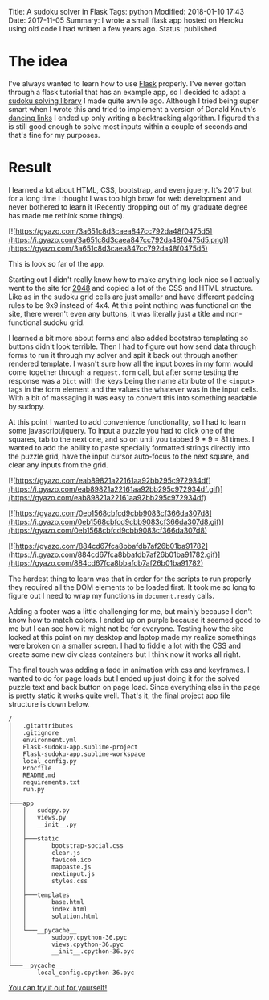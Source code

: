 Title: A sudoku solver in Flask
Tags: python
Modified: 2018-01-10 17:43
Date: 2017-11-05
Summary: I wrote a small flask app hosted on Heroku using old code I had written a few years ago.
Status: published

# The idea
I've always wanted to learn how to use [Flask]('http://flask.pocoo.org/docs/0.12/') properly. I've never gotten through a flask tutorial that has an example app, so I decided to adapt a [sudoku solving library]('https://github.com/underchemist/sudopy') I made quite awhile ago. Although I tried being super smart when I wrote this and tried to implement a version of Donald Knuth's [dancing links]('https://en.wikipedia.org/wiki/Dancing_Links') I ended up only writing a backtracking algorithm. I figured this is still good enough to solve most inputs within a couple of seconds and that's fine for my purposes.

# Result
I learned a lot about HTML, CSS, bootstrap, and even jquery. It's 2017 but for a long time I thought I was too high brow for web development and never bothered to learn it (Recently dropping out of my graduate degree has made me rethink some things).

[![https://gyazo.com/3a651c8d3caea847cc792da48f0475d5](https://i.gyazo.com/3a651c8d3caea847cc792da48f0475d5.png)](https://gyazo.com/3a651c8d3caea847cc792da48f0475d5)

This is look so far of the app.

Starting out I didn't really know how to make anything look nice so I actually went to the site for [2048](https://gabrielecirulli.github.io/2048/) and copied a lot of the CSS and HTML structure.
Like as in the sudoku grid cells are just smaller and have different padding rules to be 9x9 instead of 4x4. At this point nothing was functional on the site, there weren't even any buttons, it was literally just a title and non-functional sudoku grid.

I learned a bit more about forms and also added bootstrap templating so buttons didn't look terrible. Then I had to figure out how send data through forms to run it through my solver and spit it back out through another rendered template. I wasn't sure how all the input boxes in my form would come together through a ```request.form``` call, but after some testing the response was a ```Dict``` with the keys being the name attribute of the ```<input>``` tags in the form element and the values the whatever was in the input cells. With a bit of massaging it was easy to convert this into something readable by sudopy.

At this point I wanted to add convenience functionality, so I had to learn some javascript/jquery. To input a puzzle you had to click one of the squares, tab to the next one, and so on until you tabbed 9 * 9 = 81 times. I wanted to add the ability to paste specially formatted strings directly into the puzzle grid, have the input cursor auto-focus to the next square, and clear any inputs from the grid.

[![https://gyazo.com/eab89821a22161aa92bb295c972934df](https://i.gyazo.com/eab89821a22161aa92bb295c972934df.gif)](https://gyazo.com/eab89821a22161aa92bb295c972934df)

[![https://gyazo.com/0eb1568cbfcd9cbb9083cf366da307d8](https://i.gyazo.com/0eb1568cbfcd9cbb9083cf366da307d8.gif)](https://gyazo.com/0eb1568cbfcd9cbb9083cf366da307d8)

[![https://gyazo.com/884cd67fca8bbafdb7af26b01ba91782](https://i.gyazo.com/884cd67fca8bbafdb7af26b01ba91782.gif)](https://gyazo.com/884cd67fca8bbafdb7af26b01ba91782)

The hardest thing to learn was that in order for the scripts to run properly they required all the DOM elements to be loaded first. It took me so long to figure out I need to wrap my functions in ```document.ready``` calls.

Adding a footer was a little challenging for me, but mainly because I don't know how to match colors. I ended up on purple because it seemed good to me but I can see how it might not be for everyone. Testing how the site looked at this point on my desktop and laptop made my realize somethings were broken on a smaller screen. I had to fiddle a lot with the CSS and create some new div class containers but I think now it works all right.

The final touch was adding a fade in animation with css and keyframes. I wanted to do for page loads but I ended up just doing it for the solved puzzle text and back button on page load. Since everything else in the page is pretty static it works quite well. That's it, the final project app file structure is down below.

```
/
│   .gitattributes
│   .gitignore
│   environment.yml
│   Flask-sudoku-app.sublime-project
│   Flask-sudoku-app.sublime-workspace
│   local_config.py
│   Procfile
│   README.md
│   requirements.txt
│   run.py
│
├───app
│   │   sudopy.py
│   │   views.py
│   │   __init__.py
│   │
│   ├───static
│   │       bootstrap-social.css
│   │       clear.js
│   │       favicon.ico
│   │       mappaste.js
│   │       nextinput.js
│   │       styles.css
│   │
│   ├───templates
│   │       base.html
│   │       index.html
│   │       solution.html
│   │
│   └───__pycache__
│           sudopy.cpython-36.pyc
│           views.cpython-36.pyc
│           __init__.cpython-36.pyc
│
└───__pycache__
        local_config.cpython-36.pyc
```

[You can try it out for yourself!](http://sudoku-solver.herokuapp.com/)